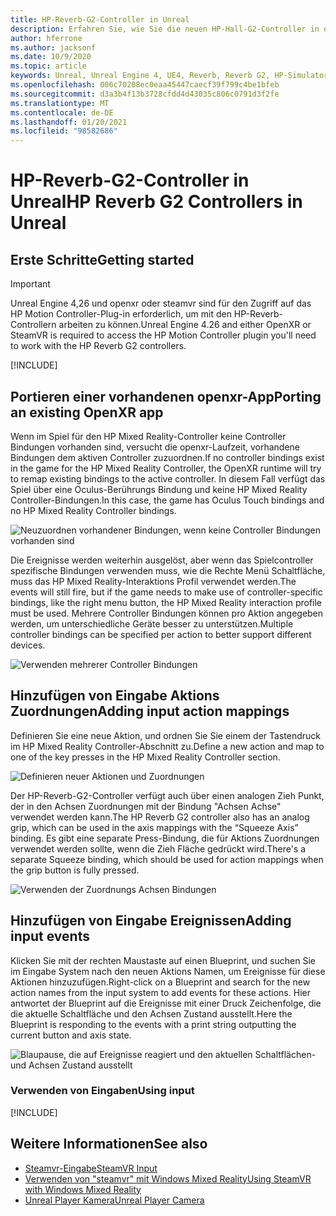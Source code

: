 ```yaml
---
title: HP-Reverb-G2-Controller in Unreal
description: Erfahren Sie, wie Sie die neuen HP-Hall-G2-Controller in openxr und steamvr für Unreal Mixed Reality-Anwendungen verwenden.
author: hferrone
ms.author: jacksonf
ms.date: 10/9/2020
ms.topic: article
keywords: Unreal, Unreal Engine 4, UE4, Reverb, Reverb G2, HP-Simulator G2, gemischte Realität, Entwicklung, Bewegungs Controller, Benutzereingaben, Features, neues Projekt, Emulator, Dokumentation, Handbücher, Features, holograms, Spieleentwicklung, Mixed Reality-Headset, Windows Mixed Reality-Headset, Virtual Reality-Headset
ms.openlocfilehash: 006c70208ec0eaa45447caecf39f799c4be1bfeb
ms.sourcegitcommit: d3a3b4f13b3728cfdd4d43035c806c0791d3f2fe
ms.translationtype: MT
ms.contentlocale: de-DE
ms.lasthandoff: 01/20/2021
ms.locfileid: "98582686"
---
```

# <a name="hp-reverb-g2-controllers-in-unreal"></a><span data-ttu-id="10e99-104">HP-Reverb-G2-Controller in Unreal</span><span class="sxs-lookup"><span data-stu-id="10e99-104">HP Reverb G2 Controllers in Unreal</span></span> 

## <a name="getting-started"></a><span data-ttu-id="10e99-105">Erste Schritte</span><span class="sxs-lookup"><span data-stu-id="10e99-105">Getting started</span></span>

> [!IMPORTANT]
> <span data-ttu-id="10e99-106">Unreal Engine 4,26 und openxr oder steamvr sind für den Zugriff auf das HP Motion Controller-Plug-in erforderlich, um mit den HP-Reverb-Controllern arbeiten zu können.</span><span class="sxs-lookup"><span data-stu-id="10e99-106">Unreal Engine 4.26 and either OpenXR or SteamVR is required to access the HP Motion Controller plugin you'll need to work with the HP Reverb G2 controllers.</span></span>

[!INCLUDE[](includes/tabs-g2-controllers-in-unreal.md)]

## <a name="porting-an-existing-openxr-app"></a><span data-ttu-id="10e99-107">Portieren einer vorhandenen openxr-App</span><span class="sxs-lookup"><span data-stu-id="10e99-107">Porting an existing OpenXR app</span></span> 

<span data-ttu-id="10e99-108">Wenn im Spiel für den HP Mixed Reality-Controller keine Controller Bindungen vorhanden sind, versucht die openxr-Laufzeit, vorhandene Bindungen dem aktiven Controller zuzuordnen.</span><span class="sxs-lookup"><span data-stu-id="10e99-108">If no controller bindings exist in the game for the HP Mixed Reality Controller, the OpenXR runtime will try to remap existing bindings to the active controller.</span></span>  <span data-ttu-id="10e99-109">In diesem Fall verfügt das Spiel über eine Oculus-Berührungs Bindung und keine HP Mixed Reality Controller-Bindungen.</span><span class="sxs-lookup"><span data-stu-id="10e99-109">In this case, the game has Oculus Touch bindings and no HP Mixed Reality Controller bindings.</span></span>

![Neuzuordnen vorhandener Bindungen, wenn keine Controller Bindungen vorhanden sind](images/reverb-g2-img-04.png)

<span data-ttu-id="10e99-111">Die Ereignisse werden weiterhin ausgelöst, aber wenn das Spielcontroller spezifische Bindungen verwenden muss, wie die Rechte Menü Schaltfläche, muss das HP Mixed Reality-Interaktions Profil verwendet werden.</span><span class="sxs-lookup"><span data-stu-id="10e99-111">The events will still fire, but if the game needs to make use of controller-specific bindings, like the right menu button, the HP Mixed Reality interaction profile must be used.</span></span>  <span data-ttu-id="10e99-112">Mehrere Controller Bindungen können pro Aktion angegeben werden, um unterschiedliche Geräte besser zu unterstützen.</span><span class="sxs-lookup"><span data-stu-id="10e99-112">Multiple controller bindings can be specified per action to better support different devices.</span></span>
   
![Verwenden mehrerer Controller Bindungen](images/reverb-g2-img-05.png)

## <a name="adding-input-action-mappings"></a><span data-ttu-id="10e99-114">Hinzufügen von Eingabe Aktions Zuordnungen</span><span class="sxs-lookup"><span data-stu-id="10e99-114">Adding input action mappings</span></span> 

<span data-ttu-id="10e99-115">Definieren Sie eine neue Aktion, und ordnen Sie Sie einem der Tastendruck im HP Mixed Reality Controller-Abschnitt zu.</span><span class="sxs-lookup"><span data-stu-id="10e99-115">Define a new action and map to one of the key presses in the HP Mixed Reality Controller section.</span></span>

![Definieren neuer Aktionen und Zuordnungen](images/reverb-g2-img-02.png)

<span data-ttu-id="10e99-117">Der HP-Reverb-G2-Controller verfügt auch über einen analogen Zieh Punkt, der in den Achsen Zuordnungen mit der Bindung "Achsen Achse" verwendet werden kann.</span><span class="sxs-lookup"><span data-stu-id="10e99-117">The HP Reverb G2 controller also has an analog grip, which can be used in the axis mappings with the “Squeeze Axis” binding.</span></span>  <span data-ttu-id="10e99-118">Es gibt eine separate Press-Bindung, die für Aktions Zuordnungen verwendet werden sollte, wenn die Zieh Fläche gedrückt wird.</span><span class="sxs-lookup"><span data-stu-id="10e99-118">There's a separate Squeeze binding, which should be used for action mappings when the grip button is fully pressed.</span></span> 

![Verwenden der Zuordnungs Achsen Bindungen](images/reverb-g2-img-03.png)

## <a name="adding-input-events"></a><span data-ttu-id="10e99-120">Hinzufügen von Eingabe Ereignissen</span><span class="sxs-lookup"><span data-stu-id="10e99-120">Adding input events</span></span>

<span data-ttu-id="10e99-121">Klicken Sie mit der rechten Maustaste auf einen Blueprint, und suchen Sie im Eingabe System nach den neuen Aktions Namen, um Ereignisse für diese Aktionen hinzuzufügen.</span><span class="sxs-lookup"><span data-stu-id="10e99-121">Right-click on a Blueprint and search for the new action names from the input system to add events for these actions.</span></span>  <span data-ttu-id="10e99-122">Hier antwortet der Blueprint auf die Ereignisse mit einer Druck Zeichenfolge, die die aktuelle Schaltfläche und den Achsen Zustand ausstellt.</span><span class="sxs-lookup"><span data-stu-id="10e99-122">Here the Blueprint is responding to the events with a print string outputting the current button and axis state.</span></span>

![Blaupause, die auf Ereignisse reagiert und den aktuellen Schaltflächen-und Achsen Zustand ausstellt](images/reverb-g2-img-06.png)

### <a name="using-input"></a><span data-ttu-id="10e99-124">Verwenden von Eingaben</span><span class="sxs-lookup"><span data-stu-id="10e99-124">Using input</span></span> 

[!INCLUDE[](includes/tabs-g2-controller-mapping-in-unreal.md)]

## <a name="see-also"></a><span data-ttu-id="10e99-125">Weitere Informationen</span><span class="sxs-lookup"><span data-stu-id="10e99-125">See also</span></span>
* [<span data-ttu-id="10e99-126">Steamvr-Eingabe</span><span class="sxs-lookup"><span data-stu-id="10e99-126">SteamVR Input</span></span>](https://docs.unrealengine.com/Platforms/VR/SteamVR/HowTo/SteamVRInput/index.html)
* [<span data-ttu-id="10e99-127">Verwenden von "steamvr" mit Windows Mixed Reality</span><span class="sxs-lookup"><span data-stu-id="10e99-127">Using SteamVR with Windows Mixed Reality</span></span>](/windows/mixed-reality/enthusiast-guide/using-steamvr-with-windows-mixed-reality)
* [<span data-ttu-id="10e99-128">Unreal Player Kamera</span><span class="sxs-lookup"><span data-stu-id="10e99-128">Unreal Player Camera</span></span>](https://docs.unrealengine.com/Programming/Tutorials/PlayerCamera/3/index.html)